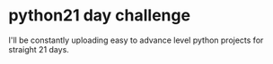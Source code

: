 # python21 day challenge
I'll be constantly uploading easy to advance level python projects for straight 21 days.
